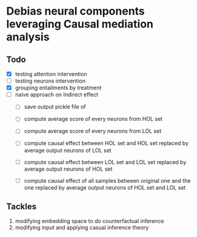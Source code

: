 # Debias neural components leveraging Causal mediation analysis


## Todo
- [x] testing attention intervention
- [ ] testing neurons intervention
- [x] grouping entailments by treatment
- [ ] naive approach on Indirect effect
    - [ ] save output pickle file of 
    - [ ] compute average score of every neurons from HOL set
    - [ ] compute average score of every neurons from LOL set
    - [ ] compute causal effect between HOL set and HOL set replaced by average output neurons of LOL set 
    - [ ] compute causal effect between LOL set and LOL set replaced by average output neurons of HOL set
    - [ ] compute causal effect of all samples between original one and the one replaced by average output neurons of HOL set and  LOL set


## Tackles
1. modifying embedding space to do counterfactual inference
2. modifying input and applying casual inference theory 



     


